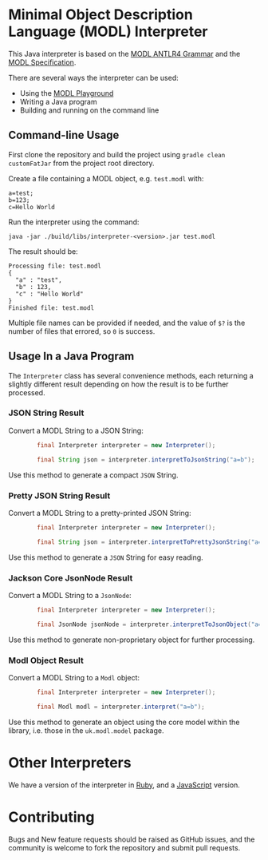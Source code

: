 # Minimal Object Description Language (MODL) Interpreter
This Java interpreter is based on the [MODL ANTLR4 Grammar](https://github.com/MODLanguage/grammar-antlr4) and the [MODL Specification](http://www.modl.uk).

There are several ways the interpreter can be used:

- Using the [MODL Playground](https://www.modl.uk/playground)
- Writing a Java program
- Building and running on the command line

## Command-line Usage

First clone the repository and build the project using `gradle clean customFatJar` from the project root directory.

Create a file containing a MODL object, e.g. `test.modl` with:
```
a=test;
b=123;
c=Hello World
```

Run the interpreter using the command:

```shell script
java -jar ./build/libs/interpreter-<version>.jar test.modl
```

The result should be:
```
Processing file: test.modl
{
  "a" : "test",
  "b" : 123,
  "c" : "Hello World"
}
Finished file: test.modl
```
Multiple file names can be provided if needed, and the value of `$?` is the number of files that errored, so `0` is success.
## Usage In a Java Program

The `Interpreter` class has several convenience methods, each returning a slightly different result depending on how the result is to be further processed.

### JSON String Result
Convert a MODL String to a JSON String:
```java
        final Interpreter interpreter = new Interpreter();

        final String json = interpreter.interpretToJsonString("a=b");
```
Use this method to generate a compact `JSON` String.
### Pretty JSON String Result
Convert a MODL String to a pretty-printed JSON String:
```java
        final Interpreter interpreter = new Interpreter();

        final String json = interpreter.interpretToPrettyJsonString("a=b");
```
Use this method to generate a `JSON` String for easy reading.
### Jackson Core JsonNode Result
Convert a MODL String to a `JsonNode`:
```java
        final Interpreter interpreter = new Interpreter();

        final JsonNode jsonNode = interpreter.interpretToJsonObject("a=b");
```
Use this method to generate non-proprietary object for further processing.
### Modl Object Result
Convert a MODL String to a `Modl` object:
```java
        final Interpreter interpreter = new Interpreter();

        final Modl modl = interpreter.interpret("a=b");
```
Use this method to generate an object using the core model within the library, i.e. those in the `uk.modl.model` package.

# Other Interpreters

We have a version of the interpreter in [Ruby](https://github.com/MODLanguage/ruby-interpreter), and a [JavaScript](https://www.npmjs.com/package/modl-interpreter) version.
# Contributing

Bugs and New feature requests should be raised as GitHub issues, and the community is welcome to fork the repository and submit pull requests.